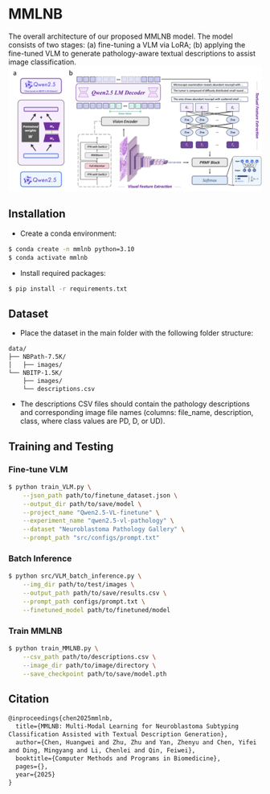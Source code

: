 # MMLNB
The overall architecture of our proposed MMLNB model. The model consists of two stages: (a) fine-tuning a VLM via LoRA; (b) applying the fine-tuned VLM to generate pathology-aware textual descriptions to assist image classification.
![image](img/Pipeline.png)

## Installation

- Create a conda environment:

```bash
$ conda create -n mmlnb python=3.10
$ conda activate mmlnb
```

- Install required packages:

```bash
$ pip install -r requirements.txt
```

## Dataset

- Place the dataset in the main folder with the following folder structure:
```
data/
├── NBPath-7.5K/
│   ├── images/
└── NBITP-1.5K/
    ├── images/
    └── descriptions.csv
```

- The descriptions CSV files should contain the pathology descriptions and corresponding image file names (columns: file_name, description, class, where class values are PD, D, or UD).

## Training and Testing

### Fine-tune VLM
```bash
$ python train_VLM.py \
    --json_path path/to/finetune_dataset.json \
    --output_dir path/to/save/model \
    --project_name "Qwen2.5-VL-finetune" \
    --experiment_name "qwen2.5-vl-pathology" \
    --dataset "Neuroblastoma Pathology Gallery" \
    --prompt_path "src/configs/prompt.txt"
```

### Batch Inference
```bash
$ python src/VLM_batch_inference.py \
    --img_dir path/to/test/images \
    --output_path path/to/save/results.csv \
    --prompt_path configs/prompt.txt \
    --finetuned_model path/to/finetuned/model
```

### Train MMLNB
```bash
$ python train_MMLNB.py \
    --csv_path path/to/descriptions.csv \
    --image_dir path/to/image/directory \
    --save_checkpoint path/to/save/model.pth
```

## Citation

```
@inproceedings{chen2025mmlnb,
  title={MMLNB: Multi-Modal Learning for Neuroblastoma Subtyping Classification Assisted with Textual Description Generation},
  author={Chen, Huangwei and Zhu, Zhu and Yan, Zhenyu and Chen, Yifei and Ding, Mingyang and Li, Chenlei and Qin, Feiwei},
  booktitle={Computer Methods and Programs in Biomedicine},
  pages={},
  year={2025}
}
```

